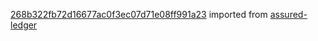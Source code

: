 [268b322fb72d16677ac0f3ec07d71e08ff991a23](https://github.com/insolar/assured-ledger/commit/268b322fb72d16677ac0f3ec07d71e08ff991a23) imported from [assured-ledger](https://github.com/insolar/assured-ledger)
